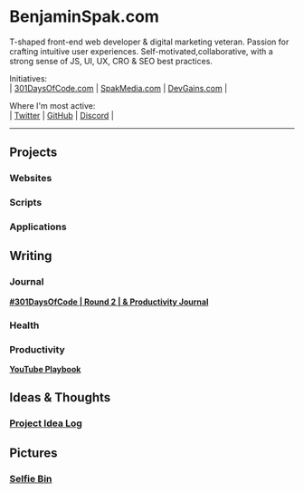 # BenjaminSpak.com

T-shaped front-end web developer & digital marketing veteran. Passion for crafting intuitive user experiences. Self-motivated,collaborative, with a strong sense of JS, UI, UX, CRO & SEO best practices.

Initiatives:<br> 
| [301DaysOfCode.com](https://301daysofcode.com/) | [SpakMedia.com](http://SpakMedia.com) | [DevGains.com](http://devgains.com/) |

Where I'm most active: <br>
| [Twitter](https://twitter.com/benjaminspak) | [GitHub](https://github.com/benjaminspak) | [Discord](http://spak.co/) |

---

## Projects


### Websites


### Scripts


### Applications


## Writing


### Journal
**[#301DaysOfCode | Round 2 | & Productivity Journal](https://benjaminspak.com/301DaysOfCode/Round-2/)** <br>

### Health

### Productivity
**[YouTube Playbook](https://benjaminspak.com/YouTubePlaybook/)**

## Ideas & Thoughts
### [Project Idea Log](http://benjaminspak.com/ProjectIdeaLog/)

## Pictures
### [Selfie Bin]()